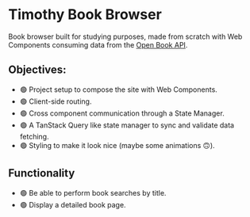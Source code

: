 # Timothy Book Browser

Book browser built for studying purposes, made from scratch with Web Components consuming data from the [Open Book API](https://openlibrary.org/developers/api).

## Objectives:

- 🟢 Project setup to compose the site with Web Components.
- 🟢 Client-side routing.
- 🟢 Cross component communication through a State Manager.
- 🟢 ️A TanStack Query like state manager to sync and validate data fetching.
- 🟢️ Styling to make it look nice (maybe some animations 🙃).

## Functionality

- 🟢 Be able to perform book searches by title.
- 🟢️ Display a detailed book page.

